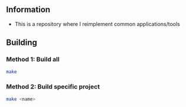 ## Information

- This is a repository where I reimplement common applications/tools

## Building

### Method 1: Build all

```bash
make
```

### Method 2: Build specific project

```bash
make <name>
```
